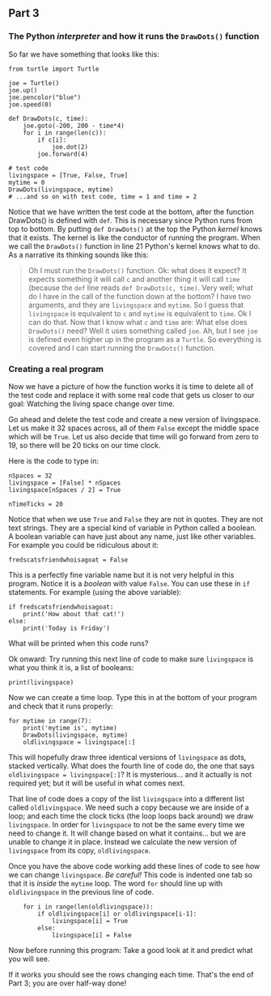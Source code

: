 ## Part 3


### The Python *interpreter* and how it runs the `DrawDots()` function


So far we have something that looks like this:

```
from turtle import Turtle

joe = Turtle()
joe.up()
joe.pencolor("blue")
joe.speed(0)

def DrawDots(c, time):
    joe.goto(-200, 200 - time*4)
    for i in range(len(c)):
        if c[i]: 
            joe.dot(2)
        joe.forward(4)

# test code
livingspace = [True, False, True]
mytime = 0
DrawDots(livingspace, mytime)
# ...and so on with test code, time = 1 and time = 2
```

Notice that we have written the test code at the bottom, after the function DrawDots() is defined with `def`. 
This is necessary 
since Python runs from top to bottom. By putting `def DrawDots()` at the top the Python *kernel* knows that it
exists. The kernel is like the conductor of running the program. When we call the `DrawDots()` function in line 21 
Python's kernel knows what to do. As a narrative its thinking sounds like this: 

> Oh I must run the `DrawDots()` function. Ok: what does it expect? It expects something it will call `c` and
> another thing it will call `time` (because the `def` line reads `def DrawDots(c, time)`. Very well; what do 
> I have in the call of the function down at the bottom? I have two arguments, and they are `livingspace` and
> `mytime`. So I guess that `livingspace` is equivalent to `c` and `mytime` is equivalent to `time`. Ok I can do 
> that. Now that I know what `c` and `time` are: What else does `DrawDots()` need? Well it uses something called
> `joe`. Ah, but I see `joe` is defined even higher up in the program as a `Turtle`. So everything is covered and
> I can start running the `DrawDots()` function.

### Creating a real program

Now we have a picture of how the function works it is time to delete all of the test code and replace it 
with some real code that gets us closer to our goal: Watching the living space change over time. 


Go ahead and delete the test code and create a new version of livingspace. Let us make it 32 spaces across, 
all of them `False` except the middle space which will be `True`. Let us also decide that time will go forward
from zero to 19, so there will be 20 ticks on our time clock. 


Here is the code to type in: 

```
nSpaces = 32
livingspace = [False] * nSpaces
livingspace[nSpaces / 2] = True

nTimeTicks = 20
```

Notice that when we use `True` and `False` they are not in quotes. They are not text strings. They are a special
kind of variable in Python called a boolean. A boolean variable can have just about any name, just like other 
variables. For example you could be ridiculous about it: 

```
fredscatsfriendwhoisagoat = False
```

This is a perfectly fine variable name but it is not very helpful in this program. Notice it is a *boolean* with 
value `False`. You can use these in `if` statements. For example (using the above variable):


```
if fredscatsfriendwhoisagoat:
    print('How about that cat!')
else:
    print('Today is Friday')
```

What will be printed when this code runs?


Ok onward: Try running this next line of code to make sure `livingspace` is what you think it is, a list of booleans: 

```
print(livingspace)
```

Now we can create a time loop. Type this in at the bottom of your program and check that it runs properly:

```
for mytime in range(7):
    print('mytime is', mytime)
    DrawDots(livingspace, mytime)
    oldlivingspace = livingspace[:]
```

This will hopefully draw three identical versions of `livingspace` as dots, stacked vertically. What does the fourth
line of code do, the one that says `oldlivingspace = livingspace[:]`? It is mysterious... and it actually is not 
required yet; but it will be useful in what comes next. 


That line of code does a copy of the list `livingspace` into a different list called `oldlivingspace`. We need such a copy
because we are inside of a loop; and each time the clock ticks (the loop loops back around) we draw `livingspace`. In order
for `livingspace` to not be the same every time we need to change it. It will change based on what it contains... but we 
are unable to change it in place. Instead we calculate the new version of `livingspace` from its copy, `oldlivingspace`. 


Once you have the above code working add these lines of code to see how we can change `livingspace`. *Be careful!* This 
code is indented one tab so that it is *inside* the `mytime` loop. The word `for` should line up with `oldlivingspace` 
in the previous line of code. 

```
    for i in range(len(oldlivingspace)):
        if oldlivingspace[i] or oldlivingspace[i-1]: 
            livingspace[i] = True
        else:
            livingspace[i] = False
```

Now before running this program: Take a good look at it and predict what you will see. 


If it works you should see the rows changing each time. That's the end of Part 3; you are over half-way done! 
